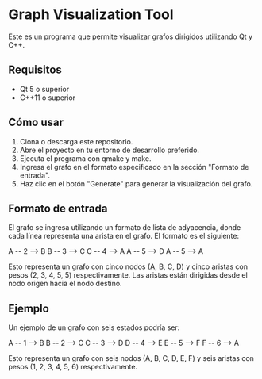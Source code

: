 # Graph Visualization Tool

Este es un programa que permite visualizar grafos dirigidos utilizando Qt y C++.

## Requisitos

- Qt 5 o superior
- C++11 o superior

## Cómo usar

1. Clona o descarga este repositorio.
2. Abre el proyecto en tu entorno de desarrollo preferido.
3. Ejecuta el programa con qmake y make.
4. Ingresa el grafo en el formato especificado en la sección "Formato de entrada".
5. Haz clic en el botón "Generate" para generar la visualización del grafo.

## Formato de entrada

El grafo se ingresa utilizando un formato de lista de adyacencia, donde cada línea representa una arista en el grafo. El formato es el siguiente:

A -- 2 --> B
B -- 3 --> C
C -- 4 --> A
A -- 5 --> D
A -- 5 --> A


Esto representa un grafo con cinco nodos (A, B, C, D) y cinco aristas con pesos (2, 3, 4, 5, 5) respectivamente. Las aristas están dirigidas desde el nodo origen hacia el nodo destino.

## Ejemplo

Un ejemplo de un grafo con seis estados podría ser:

A -- 1 --> B
B -- 2 --> C
C -- 3 --> D
D -- 4 --> E
E -- 5 --> F
F -- 6 --> A


Esto representa un grafo con seis nodos (A, B, C, D, E, F) y seis aristas con pesos (1, 2, 3, 4, 5, 6) respectivamente.

